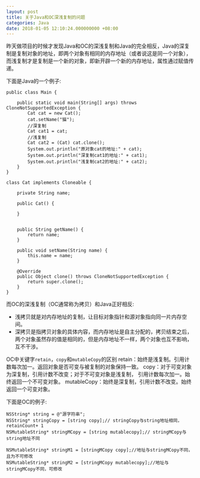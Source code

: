 ```yaml
---
layout: post
title: 关于Java和OC深浅复制的问题
categories: Java
date: 2018-01-05 12:10:24.000000000 +08:00
---
```


昨天做项目的时候才发现Java和OC的深浅复制和Java的完全相反，Java的深复制是复制对象的地址，即两个对象有相同的内存地址（或者说这是同一个对象），而浅复制才是复制是一个新的对象，即新开辟一个新的内存地址，属性通过赋值传递。

下面是Java的一个例子:
```
public class Main {

    public static void main(String[] args) throws CloneNotSupportedException {
        Cat cat = new Cat();
        cat.setName("猫");
        //深复制
        Cat cat1 = cat;
        //浅复制
        Cat cat2 = (Cat) cat.clone();
        System.out.println("原对象cat的地址:" + cat);
        System.out.println("深复制cat1的地址:" + cat1);
        System.out.println("浅复制cat2的地址:" + cat2);
    }
}

class Cat implements Cloneable {

    private String name;

    public Cat() {

    }


    public String getName() {
        return name;
    }

    public void setName(String name) {
        this.name = name;
    }

    @Override
    public Object clone() throws CloneNotSupportedException {
        return super.clone();
    }
}
```
而OC的深浅复制（OC通常称为拷贝）和Java正好相反:
 - 浅拷贝就是对内存地址的复制，让目标对象指针和源对象指向同一片内存空间。
 - 深拷贝是指拷贝对象的具体内容，而内存地址是自主分配的，拷贝结束之后，两个对象虽然存的值是相同的，但是内存地址不一样，两个对象也互不影响，互不干涉。
 
OC中关键字`retain`，`copy`和`mutableCopy`的区别
retain：始终是浅复制。引用计数每次加一。返回对象是否可变与被复制的对象保持一致。
copy：对于可变对象为深复制，引用计数不改变；对于不可变对象是浅复制，
         引用计数每次加一。始终返回一个不可变对象。
mutableCopy：始终是深复制，引用计数不改变。始终返回一个可变对象。

下面是OC的例子:
```
NSString* string = @"源字符串";  
NSString* stringCopy = [string copy];// stringCopy与string地址相同，retainCount+ 1  
NSMutableString* stringMCopy = [string mutablecopy];// stringMCopy与string地址不同  
   
NSMutableString* stringM1 = [stringMCopy copy];//地址与stringMCopy不同，且为不可修改
NSMutableString* stringM2 = [stringMCopy mutablecopy];//地址与stringMCopy不同，可修改 
```